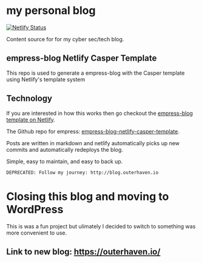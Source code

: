 # my personal blog

[![Netlify Status](https://api.netlify.com/api/v1/badges/70af09a3-6e22-4e97-a2fa-3dc0cd894162/deploy-status)](https://app.netlify.com/sites/brandonsblog/deploys)

Content source for for my cyber sec/tech blog.

## empress-blog Netlify Casper Template  

This repo is used to generate a empress-blog with the Casper template using Netlify's template system

## Technology

If you are interested in how this works then go checkout the [empress-blog template on Netlify](https://templates.netlify.com/template/empress-blog-casper-template/).

The Github repo for empress: [empress-blog-netlify-casper-template](https://github.com/empress/empress-blog-netlify-casper-template).

Posts are written in markdown and netlify automatically picks up new commits and automatically redeploys the blog.

Simple, easy to maintain, and easy to back up.

    DEPRECATED: Follow my journey: http://blog.outerhaven.io


# Closing this blog and moving to WordPress
This is was a fun project but ulimately I decided to switch to something was more convenient to use. 

## Link to new blog: https://outerhaven.io/
